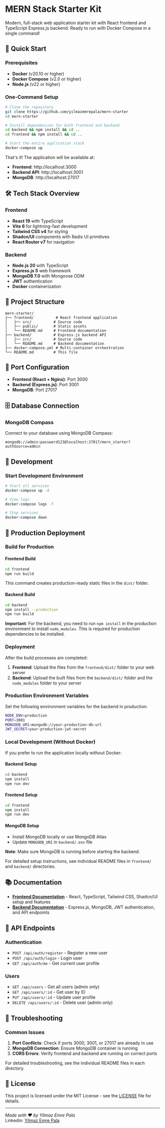 # MERN Stack Starter Kit

Modern, full-stack web application starter kit with React frontend and TypeScript Express.js backend. Ready to run with Docker Compose in a single command!

## 🚀 Quick Start

### Prerequisites

- **Docker** (v20.10 or higher)
- **Docker Compose** (v2.0 or higher)
- **Node.js** (v22 or higher)

### One-Command Setup

```bash
# Clone the repository
git clone https://github.com/yilmazemrepala/mern-starter
cd mern-starter

# Install dependencies for both frontend and backend
cd backend && npm install && cd ..
cd frontend && npm install && cd ..

# Start the entire application stack
docker-compose up
```

That's it! The application will be available at:

- **Frontend**: http://localhost:3000
- **Backend API**: http://localhost:3001
- **MongoDB**: http://localhost:27017

## 🛠️ Tech Stack Overview

### Frontend

- **React 19** with TypeScript
- **Vite 6** for lightning-fast development
- **Tailwind CSS v4** for styling
- **Shadcn/UI** components with Radix UI primitives
- **React Router v7** for navigation

### Backend

- **Node.js 20** with TypeScript
- **Express.js 5** web framework
- **MongoDB 7.0** with Mongoose ODM
- **JWT** authentication
- **Docker** containerization

## 📁 Project Structure

```
mern-starter/
├── frontend/          # React frontend application
│   ├── src/          # Source code
│   ├── public/       # Static assets
│   └── README.md     # Frontend documentation
├── backend/          # Express.js backend API
│   ├── src/          # Source code
│   └── README.md     # Backend documentation
├── docker-compose.yml # Multi-container orchestration
└── README.md         # This file
```

## 🔧 Port Configuration

- **Frontend (React + Nginx)**: Port 3000
- **Backend (Express.js)**: Port 3001
- **MongoDB**: Port 27017

## 🗄️ Database Connection

### MongoDB Compass

Connect to your database using MongoDB Compass:

```
mongodb://admin:password123@localhost:27017/mern_starter?authSource=admin
```

## 🚀 Development

### Start Development Environment

```bash
# Start all services
docker-compose up -d

# View logs
docker-compose logs -f

# Stop services
docker-compose down
```

## 🚀 Production Deployment

### Build for Production

#### Frontend Build

```bash
cd frontend
npm run build
```

This command creates production-ready static files in the `dist/` folder.

#### Backend Build

```bash
cd backend
npm install --production
npm run build
```

**Important**: For the backend, you need to run `npm install` in the production environment to install `node_modules`. This is required for production dependencies to be installed.

### Deployment

After the build processes are completed:

1. **Frontend**: Upload the files from the `frontend/dist/` folder to your web server
2. **Backend**: Upload the built files from the `backend/dist/` folder and the `node_modules` folder to your server

### Production Environment Variables

Set the following environment variables for the backend in production:

```bash
NODE_ENV=production
PORT=3001
MONGODB_URI=mongodb://your-production-db-url
JWT_SECRET=your-production-jwt-secret
```

### Local Development (Without Docker)

If you prefer to run the application locally without Docker:

#### Backend Setup

```bash
cd backend
npm install
npm run dev
```

#### Frontend Setup

```bash
cd frontend
npm install
npm run dev
```

#### MongoDB Setup

- Install MongoDB locally or use MongoDB Atlas
- Update `MONGODB_URI` in `backend/.env` file

**Note**: Make sure MongoDB is running before starting the backend.

For detailed setup instructions, see individual README files in `frontend/` and `backend/` directories.

## 📚 Documentation

- **[Frontend Documentation](./frontend/README.md)** - React, TypeScript, Tailwind CSS, Shadcn/UI setup and features
- **[Backend Documentation](./backend/README.md)** - Express.js, MongoDB, JWT authentication, and API endpoints

## 🔌 API Endpoints

### Authentication

- `POST /api/auth/register` - Register a new user
- `POST /api/auth/login` - Login user
- `GET /api/auth/me` - Get current user profile

### Users

- `GET /api/users` - Get all users (admin only)
- `GET /api/users/:id` - Get user by ID
- `PUT /api/users/:id` - Update user profile
- `DELETE /api/users/:id` - Delete user (admin only)

## 🐛 Troubleshooting

### Common Issues

1. **Port Conflicts**: Check if ports 3000, 3001, or 27017 are already in use
2. **MongoDB Connection**: Ensure MongoDB container is running
3. **CORS Errors**: Verify frontend and backend are running on correct ports

For detailed troubleshooting, see the individual README files in each directory.

## 📝 License

This project is licensed under the MIT License - see the [LICENSE](LICENSE) file for details.

---

_Made with ❤️ by Yilmaz Emre Pala_  
Linkedin: [Yilmaz Emre Pala](https://www.linkedin.com/in/yilmazemrepala/)

